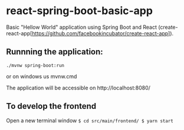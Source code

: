# react-spring-boot-basic-app

Basic "Hellow World" application using Spring Boot and React (create-react-app[https://github.com/facebookincubator/create-react-app]).

## Runnning the application:
``./mvnw spring-boot:run ``

or on windows us mvnw.cmd

The application will be accessible on http://localhost:8080/

## To develop the frontend
Open a new terminal window
``$ cd src/main/frontend/
$ yarn start``
